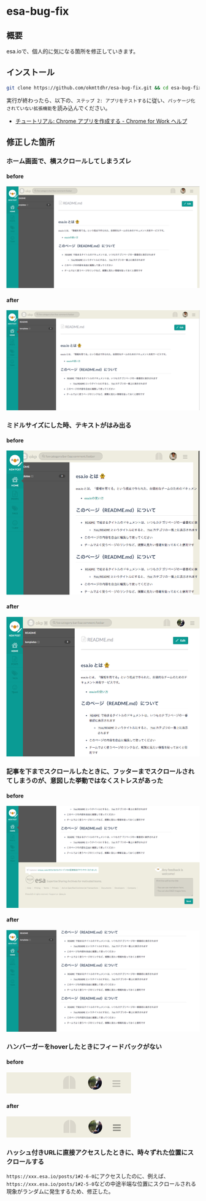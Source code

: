 # esa-bug-fix

## 概要

esa.ioで、個人的に気になる箇所を修正していきます。

## インストール

```bash
git clone https://github.com/okmttdhr/esa-bug-fix.git && cd esa-bug-fix && npm run build
```

実行が終わったら、以下の、`ステップ 2: アプリをテストする`に従い、`パッケージ化されていない拡張機能`を読み込んでください。

* <a href="https://support.google.com/chrome/a/answer/2714278?hl=ja" target="_blank">チュートリアル: Chrome アプリを作成する - Chrome for Work ヘルプ</a>

## 修正した箇所

### ホーム画面で、横スクロールしてしまうズレ

#### before
![](/img/zure1.png)

#### after
![](/img/zure2.png)



### ミドルサイズにした時、テキストがはみ出る

#### before
![](/img/hamideru1.png)

#### after
![](/img/hamideru2.png)



### 記事を下までスクロールしたときに、フッターまでスクロールされてしまうのが、意図した挙動ではなくストレスがあった

#### before
![](/img/scroll1.png)

#### after
![](/img/scroll2.png)



### ハンバーガーをhoverしたときにフィードバックがない

#### before
![](/img/hmb1.png)

#### after
![](/img/hmb2.png)



### ハッシュ付きURLに直接アクセスしたときに、時々ずれた位置にスクロールする

`https://xxx.esa.io/posts/1#2-6-0`にアクセスしたのに、例えば、`https://xxx.esa.io/posts/1#2-5-0`などの中途半端な位置にスクロールされる現象がランダムに発生するため、修正した。
